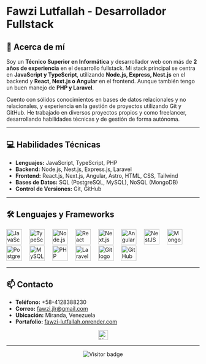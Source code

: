 # Fawzi Lutfallah - Desarrollador Fullstack

## 🚀 Acerca de mí

Soy un **Técnico Superior en Informática** y desarrollador web con más de **2 años de experiencia** en el desarrollo fullstack. Mi stack principal se centra en **JavaScript y TypeScript**, utilizando **Node.js, Express, Nest.js** en el backend y **React, Next.js o Angular** en el frontend. Aunque también tengo un buen manejo de **PHP y Laravel**.

Cuento con sólidos conocimientos en bases de datos relacionales y no relacionales, y experiencia en la gestión de proyectos utilizando Git y GitHub. He trabajado en diversos proyectos propios y como freelancer, desarrollando habilidades técnicas y de gestión de forma autónoma.

---

## 💻 Habilidades Técnicas

-   **Lenguajes:** JavaScript, TypeScript, PHP
-   **Backend:** Node.js, Nest.js, Express.js, Laravel
-   **Frontend:** React.js, Next.js, Angular, Astro, HTML, CSS, Tailwind
-   **Bases de Datos:** SQL (PostgreSQL, MySQL), NoSQL (MongoDB)
-   **Control de Versiones:** Git, GitHub

---

## 🛠️ Lenguajes y Frameworks

<div align="left">
  <img src="https://cdn.jsdelivr.net/gh/devicons/devicon/icons/javascript/javascript-plain.svg" height="40" alt="JavaScript logo" />
  <img width="12" />
  <img src="https://cdn.jsdelivr.net/gh/devicons/devicon/icons/typescript/typescript-plain.svg" height="40" alt="TypeScript logo" />
  <img width="12" />
  <img src="https://cdn.jsdelivr.net/gh/devicons/devicon/icons/nodejs/nodejs-plain.svg" height="40" alt="Node.js logo" />
  <img width="12" />
  <img src="https://cdn.jsdelivr.net/gh/devicons/devicon/icons/react/react-original.svg" height="40" alt="React logo" />
  <img width="12" />
  <img src="https://raw.githubusercontent.com/danielcranney/readme-generator/main/public/icons/skills/nextjs-colored-dark.svg" height="40" alt="Next.js logo" />
  <img width="12" />
  <img src="https://cdn.jsdelivr.net/gh/devicons/devicon/icons/angularjs/angularjs-plain.svg" height="40" alt="AngularJS logo" />
  <img width="12" />
  <img src="https://cdn.jsdelivr.net/gh/devicons/devicon/icons/nestjs/nestjs-original.svg" height="40" alt="NestJS logo" /> <img width="12" />
  <img src="https://cdn.jsdelivr.net/gh/devicons/devicon/icons/mongodb/mongodb-plain.svg" height="40" alt="MongoDB logo" />
  <img width="12" />
  <img src="https://cdn.jsdelivr.net/gh/devicons/devicon/icons/postgresql/postgresql-plain.svg" height="40" alt="PostgreSQL logo" />
  <img width="12" />
  <img src="https://cdn.jsdelivr.net/gh/devicons/devicon/icons/mysql/mysql-original.svg" height="40" alt="MySQL logo" /> <img width="12" />
  <img src="https://cdn.jsdelivr.net/gh/devicons/devicon/icons/php/php-plain.svg" height="40" alt="PHP logo" />
  <img width="12" />
  <img src="https://upload.wikimedia.org/wikipedia/commons/9/9a/Laravel.svg" height="40" alt="Laravel logo" />
  <img width="12" />
  <img src="https://cdn.jsdelivr.net/gh/devicons/devicon/icons/git/git-plain.svg" height="40" alt="Git logo" />
  <img width="12" />
  <img src="https://cdn.jsdelivr.net/gh/devicons/devicon/icons/github/github-original.svg" height="40" alt="GitHub logo" />
</div>

---

## 📫 Contacto

-   **Teléfono:** +58-4128388230
-   **Correo:** fawzi.jlr@gmail.com
-   **Ubicación:** Miranda, Venezuela
-   **Portafolio:** [fawzi-lutfallah.onrender.com](https://fawzi-lutfallah.onrender.com)

<div align="center">
  <a href="https://linkedin.com/in/fawzi-lutfallah-62184b236">
    <img src="https://img.shields.io/static/v1?message=LinkedIn&logo=linkedin&label=&color=0077B5&logoColor=white&labelColor=&style=for-the-badge" height="25" alt="LinkedIn logo" />
  </a>
</div>

---

<div align="center">
  <img src="https://visitor-badge.laobi.icu/badge?page_id=Fawzil" alt="Visitor badge" />
</div>
